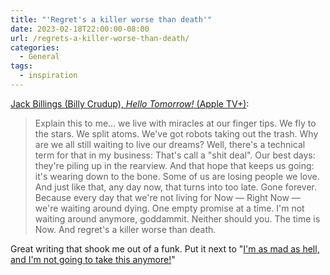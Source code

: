 ```yaml
---
title: "'Regret's a killer worse than death'"
date: 2023-02-18T22:00:00-08:00
url: /regrets-a-killer-worse-than-death/
categories:
  - General
tags:
  - inspiration
---
```


[Jack Billings (Billy Crudup), _Hello Tomorrow!_ (Apple TV+)](https://tv.apple.com/us/episode/your-brighter-tomorrow-today/umc.cmc.674xap9t3t7pfc9o1y61rngr5):

> Explain this to me… we live with miracles at our finger tips. We fly to the stars. We split atoms. We've got robots taking out the trash. Why are we all still waiting to live our dreams? Well, there's a technical term for that in my business: That's call a "shit deal". Our best days: they're piling up in the rearview. And that hope that keeps us going: it's wearing down to the bone. Some of us are losing people we love. And just like that, any day now, that turns into too late. Gone forever. Because every day that we're not living for Now — Right Now — we're waiting around dying. One empty promise at a time. I'm not waiting around anymore, goddammit. Neither should you. The time is Now. And regret's a killer worse than death.

Great writing that shook me out of a funk. Put it next to "[I'm as mad as hell, and I'm not going to take this anymore!](https://www.youtube.com/watch?v=ZwMVMbmQBug)"
